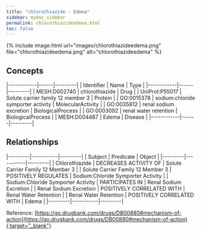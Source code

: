 ```yaml
---
title: "chlorothiazide - Edema"
sidebar: mydoc_sidebar
permalink: chlorothiazideedema.html
toc: false 
---
```


{% include image.html url="images/chlorothiazideedema.png" file="chlorothiazideedema.png" alt="chlorothiazideedema" %}

## Concepts

|------------|------|---------|
| Identifier | Name | Type    |
|------------|------|---------|
| MESH:D002740 | chlorothiazide | Drug |
| UniProt:P55017 | Solute carrier family 12 member 3 | Protein |
| GO:0015378 | sodium:chloride symporter activity | MolecularActivity |
| GO:0035812 | renal sodium excretion | BiologicalProcess |
| GO:0003092 | renal water retention | BiologicalProcess |
| MESH:D004487 | Edema | Disease |
|------------|------|---------|

## Relationships

|---------|-----------|---------|
| Subject | Predicate | Object  |
|---------|-----------|---------|
| Chlorothiazide | DECREASES ACTIVITY OF | Solute Carrier Family 12 Member 3 |
| Solute Carrier Family 12 Member 3 | POSITIVELY REGULATES | Sodium:Chloride Symporter Activity |
| Sodium:Chloride Symporter Activity | PARTICIPATES IN | Renal Sodium Excretion |
| Renal Sodium Excretion | POSITIVELY CORRELATED WITH | Renal Water Retention |
| Renal Water Retention | POSITIVELY CORRELATED WITH | Edema |
|---------|-----------|---------|

Reference: [https://go.drugbank.com/drugs/DB00880#mechanism-of-action](https://go.drugbank.com/drugs/DB00880#mechanism-of-action){:target="_blank"}
